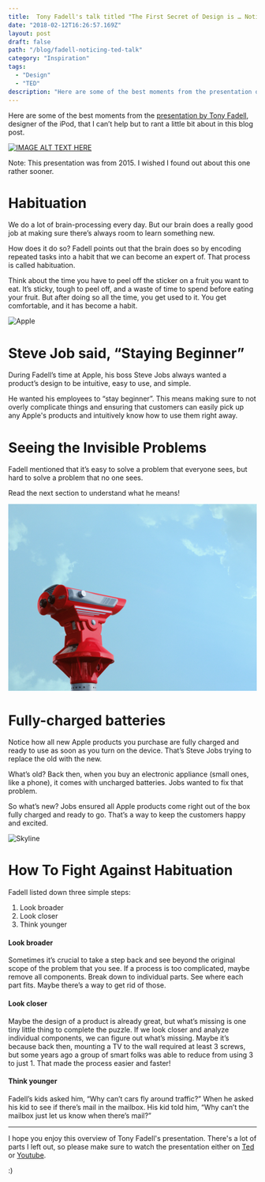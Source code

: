 ```yaml
---
title:  Tony Fadell's talk titled "The First Secret of Design is … Noticing"
date: "2018-02-12T16:26:57.169Z"
layout: post
draft: false
path: "/blog/fadell-noticing-ted-talk"
category: "Inspiration"
tags:
  - "Design"
  - "TED"
description: "Here are some of the best moments from the presentation of Tony Fadell, designer of the iPod, that I can’t help but to rant a little bit about in this blog post."
---
```


Here are some of the best moments from the [presentation by Tony Fadell](https://www.ted.com/talks/tony_fadell_the_first_secret_of_design_is_noticing/up-next), designer of the iPod, that I can’t help but to rant a little bit about in this blog post.

[![IMAGE ALT TEXT HERE](http://img.youtube.com/vi/9uOMectkCCs/0.jpg)](http://www.youtube.com/watch?v=9uOMectkCCs)

Note: This presentation was from 2015. I wished I found out about this one rather sooner.

# Habituation

We do a lot of brain-processing every day. But our brain does a really good job at making sure there’s always room to learn something new.  

How does it do so? Fadell points out that the brain does so by encoding repeated tasks into a habit that we can become an expert of. That process is called habituation.

Think about the time you have to peel off the sticker on a fruit you want to eat. It’s sticky, tough to peel off, and a waste of time to spend before eating your fruit. But after doing so all the time, you get used to it. You get comfortable, and it has become a habit.

![Apple](fruit-apple.jpeg)

# Steve Job said, “Staying Beginner”

During Fadell’s time at Apple, his boss Steve Jobs always wanted a product’s design to be intuitive, easy to use, and simple.

He wanted his employees to “stay beginner”. This means making sure to not overly complicate things and ensuring that customers can easily pick up any Apple's products and intuitively know how to use them right away.

# Seeing the Invisible Problems

Fadell mentioned that it’s easy to solve a problem that everyone sees, but hard to solve a problem that no one sees.

Read the next section to understand what he means!

![Observation](observation.jpeg)

# Fully-charged batteries

Notice how all new Apple products you purchase are fully charged and ready to use as soon as you turn on the device. That’s Steve Jobs trying to replace the old with the new. 

What’s old? Back then, when you buy an electronic appliance (small ones, like a phone), it comes with uncharged batteries. Jobs wanted to fix that problem. 

So what’s new? Jobs ensured all Apple products come right out of the box fully charged and ready to go. That’s a way to keep the customers happy and excited.

![Skyline](skyline.jpeg)

# How To Fight Against Habituation

Fadell listed down three simple steps:

1. Look broader
2. Look closer
3. Think younger


#### Look broader

Sometimes it’s crucial to take a step back and see beyond the original scope of the problem that you see. If a process is too complicated, maybe remove all components. Break down to individual parts. See where each part fits. Maybe there’s a way to get rid of those.

#### Look closer

Maybe the design of a product is already great, but what’s missing is one tiny little thing to complete the puzzle. If we look closer and analyze individual components, we can figure out what’s missing. Maybe it’s because back then, mounting a TV to the wall required at least 3 screws, but some years ago a group of smart folks was able to reduce from using 3 to just 1. That made the process easier and faster!

#### Think younger

Fadell’s kids asked him, “Why can’t cars fly around traffic?” When he asked his kid to see if there’s mail in the mailbox. His kid told him, “Why can’t the mailbox just let us know when there’s mail?”

---

I hope you enjoy this overview of Tony Fadell's presentation. There's a lot of parts I left out, so please make sure to watch the presentation either on [Ted](https://www.ted.com/talks/tony_fadell_the_first_secret_of_design_is_noticing/up-next) or [Youtube](http://www.youtube.com/watch?v=9uOMectkCCs).

:)